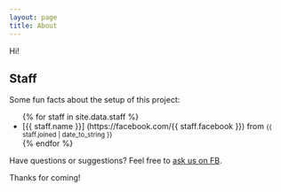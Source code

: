 ```yaml
---
layout: page
title: About
---
```


<p class="message">
  Hi!
</p>


## Staff

Some fun facts about the setup of this project:
<ul>
{% for staff in site.data.staff %}
  <li>
    [{{ staff.name }}] (https://facebook.com/{{ staff.facebook }}) from <small>{{ staff.joined | date_to_string }}</small>
  </li>
{% endfor %}
</ul>

Have questions or suggestions? Feel free to [ask us on FB](https://facebook.com/WireSubs).

Thanks for coming!
